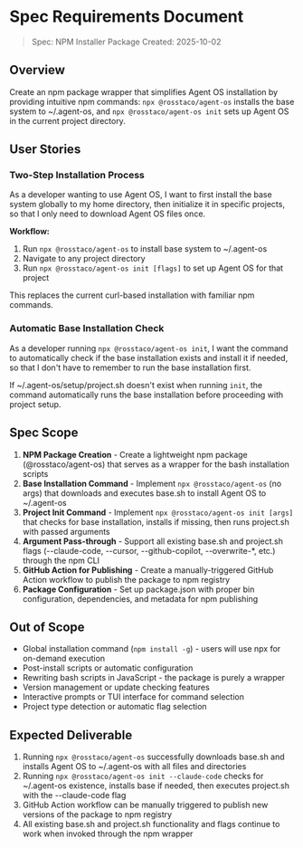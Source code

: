 # Spec Requirements Document

> Spec: NPM Installer Package
> Created: 2025-10-02

## Overview

Create an npm package wrapper that simplifies Agent OS installation by providing intuitive npm commands: `npx @rosstaco/agent-os` installs the base system to ~/.agent-os, and `npx @rosstaco/agent-os init` sets up Agent OS in the current project directory.

## User Stories

### Two-Step Installation Process

As a developer wanting to use Agent OS, I want to first install the base system globally to my home directory, then initialize it in specific projects, so that I only need to download Agent OS files once.

**Workflow:**
1. Run `npx @rosstaco/agent-os` to install base system to ~/.agent-os
2. Navigate to any project directory
3. Run `npx @rosstaco/agent-os init [flags]` to set up Agent OS for that project

This replaces the current curl-based installation with familiar npm commands.

### Automatic Base Installation Check

As a developer running `npx @rosstaco/agent-os init`, I want the command to automatically check if the base installation exists and install it if needed, so that I don't have to remember to run the base installation first.

If ~/.agent-os/setup/project.sh doesn't exist when running `init`, the command automatically runs the base installation before proceeding with project setup.

## Spec Scope

1. **NPM Package Creation** - Create a lightweight npm package (@rosstaco/agent-os) that serves as a wrapper for the bash installation scripts
2. **Base Installation Command** - Implement `npx @rosstaco/agent-os` (no args) that downloads and executes base.sh to install Agent OS to ~/.agent-os
3. **Project Init Command** - Implement `npx @rosstaco/agent-os init [args]` that checks for base installation, installs if missing, then runs project.sh with passed arguments
4. **Argument Pass-through** - Support all existing base.sh and project.sh flags (--claude-code, --cursor, --github-copilot, --overwrite-*, etc.) through the npm CLI
5. **GitHub Action for Publishing** - Create a manually-triggered GitHub Action workflow to publish the package to npm registry
6. **Package Configuration** - Set up package.json with proper bin configuration, dependencies, and metadata for npm publishing

## Out of Scope

- Global installation command (`npm install -g`) - users will use npx for on-demand execution
- Post-install scripts or automatic configuration
- Rewriting bash scripts in JavaScript - the package is purely a wrapper
- Version management or update checking features
- Interactive prompts or TUI interface for command selection
- Project type detection or automatic flag selection

## Expected Deliverable

1. Running `npx @rosstaco/agent-os` successfully downloads base.sh and installs Agent OS to ~/.agent-os with all files and directories
2. Running `npx @rosstaco/agent-os init --claude-code` checks for ~/.agent-os existence, installs base if needed, then executes project.sh with the --claude-code flag
3. GitHub Action workflow can be manually triggered to publish new versions of the package to npm registry
4. All existing base.sh and project.sh functionality and flags continue to work when invoked through the npm wrapper
